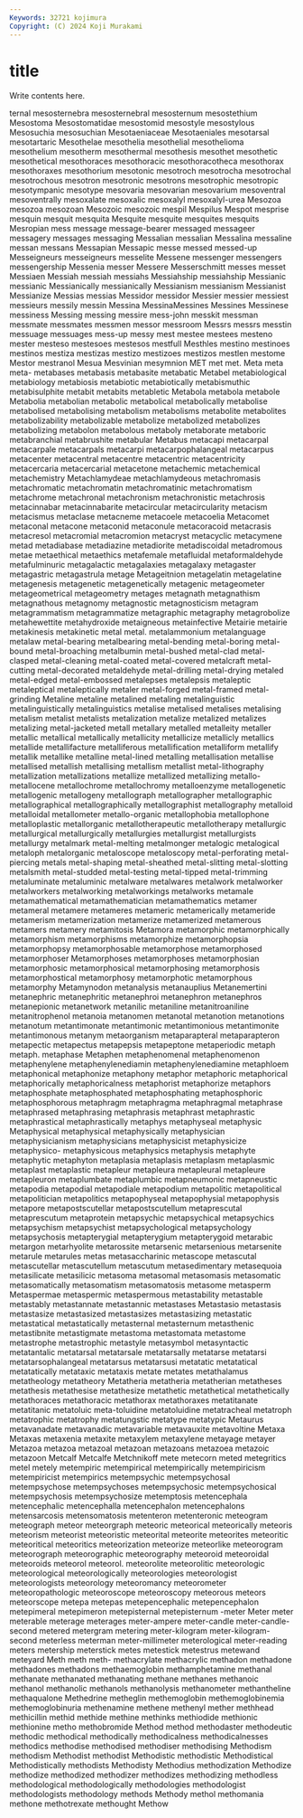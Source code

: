 ```yaml
---
Keywords: 32721 kojimura
Copyright: (C) 2024 Koji Murakami
---
```


# title

Write contents here.



ternal mesosternebra mesosternebral mesosternum
mesostethium Mesostoma Mesostomatidae mesostomid mesostyle mesostylous Mesosuchia mesosuchian Mesotaeniaceae Mesotaeniales
mesotarsal mesotartaric Mesothelae mesothelia mesothelial mesothelioma mesothelium mesotherm mesothermal mesothesis
mesothet mesothetic mesothetical mesothoraces mesothoracic mesothoracotheca mesothorax mesothoraxes mesothorium mesotonic
mesotroch mesotrocha mesotrochal mesotrochous mesotron mesotronic mesotrons mesotrophic mesotropic mesotympanic
mesotype mesovaria mesovarian mesovarium mesoventral mesoventrally mesoxalate mesoxalic mesoxalyl mesoxalyl-urea
Mesozoa mesozoa mesozoan Mesozoic mesozoic mespil Mespilus Mespot mesprise mesquin
mesquit mesquita Mesquite mesquite mesquites mesquits Mesropian mess message message-bearer
messaged messageer messagery messages messaging Messalian messalian Messalina messaline messan
messans Messapian Messapic messe messed messed-up Messeigneurs messeigneurs messelite Messene
messenger messengers messengership Messenia messer Messere Messerschmitt messes messet Messiaen
Messiah messiah messiahs Messiahship messiahship Messianic messianic Messianically messianically Messianism
messianism Messianist Messianize Messias messias Messidor messidor Messier messier messiest
messieurs messily messin Messina MessinaMessines Messines Messinese messiness Messing messing
messire mess-john messkit messman messmate messmates messmen messor messroom Messrs
messrs messtin messuage messuages mess-up messy mest mestee mestees mesteno
mester mesteso mestesoes mestesos mestfull Mesthles mestino mestinoes mestinos mestiza
mestizas mestizo mestizoes mestizos mestlen mestome Mestor mestranol Mesua Mesvinian
mesymnion MET met met. Meta meta meta- metabases metabasis metabasite
metabatic Metabel metabiological metabiology metabiosis metabiotic metabiotically metabismuthic metabisulphite metabit
metabits metabletic Metabola metabola metabole Metabolia metabolian metabolic metabolical metabolically
metabolise metabolised metabolising metabolism metabolisms metabolite metabolites metabolizability metabolizable metabolize
metabolized metabolizes metabolizing metabolon metabolous metaboly metaborate metaboric metabranchial metabrushite
metabular Metabus metacapi metacarpal metacarpale metacarpals metacarpi metacarpophalangeal metacarpus metacenter
metacentral metacentre metacentric metacentricity metacercaria metacercarial metacetone metachemic metachemical metachemistry
Metachlamydeae metachlamydeous metachromasis metachromatic metachromatin metachromatinic metachromatism metachrome metachronal metachronism
metachronistic metachrosis metacinnabar metacinnabarite metacircular metacircularity metacism metacismus metaclase metacneme
metacoele metacoelia Metacomet metaconal metacone metaconid metaconule metacoracoid metacrasis metacresol
metacromial metacromion metacryst metacyclic metacymene metad metadiabase metadiazine metadiorite metadiscoidal
metadromous metae metaethical metaethics metafemale metafluidal metaformaldehyde metafulminuric metagalactic metagalaxies
metagalaxy metagaster metagastric metagastrula metage Metageitnion metagelatin metagelatine metagenesis metagenetic
metagenetically metagenic metageometer metageometrical metageometry metages metagnath metagnathism metagnathous metagnomy
metagnostic metagnosticism metagram metagrammatism metagrammatize metagraphic metagraphy metagrobolize metahewettite metahydroxide
metaigneous metainfective Metairie metairie metakinesis metakinetic metal metal. metalammonium metalanguage
metalaw metal-bearing metalbearing metal-bending metal-boring metal-bound metal-broaching metalbumin metal-bushed metal-clad
metal-clasped metal-cleaning metal-coated metal-covered metalcraft metal-cutting metal-decorated metaldehyde metal-drilling metal-drying
metaled metal-edged metal-embossed metalepses metalepsis metaleptic metaleptical metaleptically metaler metal-forged
metal-framed metal-grinding Metaline metaline metalined metaling metalinguistic metalinguistically metalinguistics metalise
metalised metalises metalising metalism metalist metalists metalization metalize metalized metalizes
metalizing metal-jacketed metall metallary metalled metalleity metaller metallic metallical metallically
metallicity metallicize metallicly metallics metallide metallifacture metalliferous metallification metalliform metallify
metallik metallike metalline metal-lined metalling metallisation metallise metallised metallish metallising
metallism metallist metal-lithography metallization metallizations metallize metallized metallizing metallo- metallocene
metallochrome metallochromy metalloenzyme metallogenetic metallogenic metallogeny metallograph metallographer metallographic metallographical
metallographically metallographist metallography metalloid metalloidal metallometer metallo-organic metallophobia metallophone metalloplastic
metallorganic metallotherapeutic metallotherapy metallurgic metallurgical metallurgically metallurgies metallurgist metallurgists metallurgy
metalmark metal-melting metalmonger metalogic metalogical metaloph metalorganic metaloscope metaloscopy metal-perforating
metal-piercing metals metal-shaping metal-sheathed metal-slitting metal-slotting metalsmith metal-studded metal-testing metal-tipped
metal-trimming metaluminate metaluminic metalware metalwares metalwork metalworker metalworkers metalworking metalworkings
metalworks metamale metamathematical metamathematician metamathematics metamer metameral metamere metameres metameric
metamerically metameride metamerism metamerization metamerize metamerized metamerous metamers metamery metamitosis
Metamora metamorphic metamorphically metamorphism metamorphisms metamorphize metamorphopsia metamorphopsy metamorphosable metamorphose
metamorphosed metamorphoser Metamorphoses metamorphoses metamorphosian metamorphosic metamorphosical metamorphosing metamorphosis metamorphostical
metamorphosy metamorphotic metamorphous metamorphy Metamynodon metanalysis metanauplius Metanemertini metanephric metanephritic
metanephroi metanephron metanephros metanepionic metanetwork metanilic metaniline metanitroaniline metanitrophenol metanoia
metanomen metanotal metanotion metanotions metanotum metantimonate metantimonic metantimonious metantimonite metantimonous
metanym metaorganism metaparapteral metaparapteron metapectic metapectus metapepsis metapeptone metaperiodic metaph
metaph. metaphase Metaphen metaphenomenal metaphenomenon metaphenylene metaphenylenediamin metaphenylenediamine metaphloem metaphonical
metaphonize metaphony metaphor metaphoric metaphorical metaphorically metaphoricalness metaphorist metaphorize metaphors
metaphosphate metaphosphated metaphosphating metaphosphoric metaphosphorous metaphragm metaphragma metaphragmal metaphrase metaphrased
metaphrasing metaphrasis metaphrast metaphrastic metaphrastical metaphrastically metaphys metaphyseal metaphysic Metaphysical
metaphysical metaphysically metaphysician metaphysicianism metaphysicians metaphysicist metaphysicize metaphysico- metaphysicous metaphysics
metaphysis metaphyte metaphytic metaphyton metaplasia metaplasis metaplasm metaplasmic metaplast metaplastic
metapleur metapleura metapleural metapleure metapleuron metaplumbate metaplumbic metapneumonic metapneustic metapodia
metapodial metapodiale metapodium metapolitic metapolitical metapolitician metapolitics metapophyseal metapophysial metapophysis
metapore metapostscutellar metapostscutellum metaprescutal metaprescutum metaprotein metapsychic metapsychical metapsychics metapsychism
metapsychist metapsychological metapsychology metapsychosis metapterygial metapterygium metapterygoid metarabic metargon metarhyolite
metarossite metarsenic metarsenious metarsenite metarule metarules metas metasaccharinic metascope metascutal
metascutellar metascutellum metascutum metasedimentary metasequoia metasilicate metasilicic metasoma metasomal metasomasis
metasomatic metasomatically metasomatism metasomatosis metasome metasperm Metaspermae metaspermic metaspermous metastability
metastable metastably metastannate metastannic metastases Metastasio metastasis metastasize metastasized metastasizes
metastasizing metastatic metastatical metastatically metasternal metasternum metasthenic metastibnite metastigmate metastoma
metastomata metastome metastrophe metastrophic metastyle metasymbol metasyntactic metatantalic metatarsal metatarsale
metatarsally metatarse metatarsi metatarsophalangeal metatarsus metatarsusi metatatic metatatical metatatically metataxic
metataxis metate metates metathalamus metatheology metatheory Metatheria metatheria metatherian metatheses
metathesis metathesise metathesize metathetic metathetical metathetically metathoraces metathoracic metathorax metathoraxes
metatitanate metatitanic metatoluic meta-toluidine metatoluidine metatracheal metatroph metatrophic metatrophy metatungstic
metatype metatypic Metaurus metavanadate metavanadic metavariable metavauxite metavoltine Metaxa Metaxas
metaxenia metaxite metaxylem metaxylene metayage metayer Metazoa metazoa metazoal metazoan
metazoans metazoea metazoic metazoon Metcalf Metcalfe Metchnikoff mete metecorn meted
metegritics metel metely metempiric metempirical metempirically metempiricism metempiricist metempirics metempsychic
metempsychosal metempsychose metempsychoses metempsychosic metempsychosical metempsychosis metempsychosize metemptosis metencephala metencephalic
metencephalla metencephalon metencephalons metensarcosis metensomatosis metenteron metenteronic meteogram meteograph meteor
meteorgraph meteoric meteorical meteorically meteoris meteorism meteorist meteoristic meteorital meteorite
meteorites meteoritic meteoritical meteoritics meteorization meteorize meteorlike meteorogram meteorograph meteorographic
meteorography meteoroid meteoroidal meteoroids meteorol meteorol. meteorolite meteorolitic meteorologic meteorological
meteorologically meteorologies meteorologist meteorologists meteorology meteoromancy meteorometer meteoropathologic meteoroscope meteoroscopy
meteorous meteors meteorscope metepa metepas metepencephalic metepencephalon metepimeral metepimeron metepisternal
metepisternum -meter Meter meter meterable meterage meterages meter-ampere meter-candle meter-candle-second
metered metergram metering meter-kilogram meter-kilogram-second meterless meterman meter-millimeter meterological meter-reading
meters metership meterstick metes metestick metestrus metewand meteyard Meth meth
meth- methacrylate methacrylic methadon methadone methadones methadons methaemoglobin methamphetamine methanal
methanate methanated methanating methane methanes methanoic methanol methanolic methanols methanolysis
methanometer methantheline methaqualone Methedrine metheglin methemoglobin methemoglobinemia methemoglobinuria methenamine methene
methenyl mether methhead methicillin methid methide methine methinks methiodide methionic
methionine metho methobromide Method method methodaster methodeutic methodic methodical methodically
methodicalness methodicalnesses methodics methodise methodised methodiser methodising Methodism methodism Methodist
methodist Methodistic methodistic Methodistical Methodistically methodists Methodisty Methodius methodization Methodize
methodize methodized methodizer methodizes methodizing methodless methodological methodologically methodologies methodologist
methodologists methodology methods Methody methol methomania methone methotrexate methought Methow
